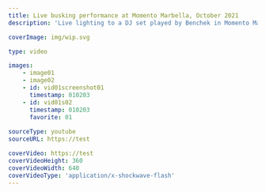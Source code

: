 ```yaml
---
title: Live busking performance at Momento Marbella, October 2021
description: 'Live lighting to a DJ set played by Benchek in Momento Marbella, 2021. Everything is played live! Nothing is pre-programmed'

coverImage: img/wip.svg

type: video

images:
    - image01
    - image02
    - id: vid01screenshot01
      timestamp: 010203
    - id: vid01s02
      timestamp: 010203
      favorite: 01
    
sourceType: youtube
sourceURL: https://test

coverVideo: https://test
coverVideoHeight: 360
coverVideoWidth: 640
coverVideoType: 'application/x-shockwave-flash'
---
```

